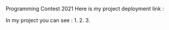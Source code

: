 Programming Contest 2021
Here is my project deployment link : 

In my project you can see : 
1.
2.
3.
